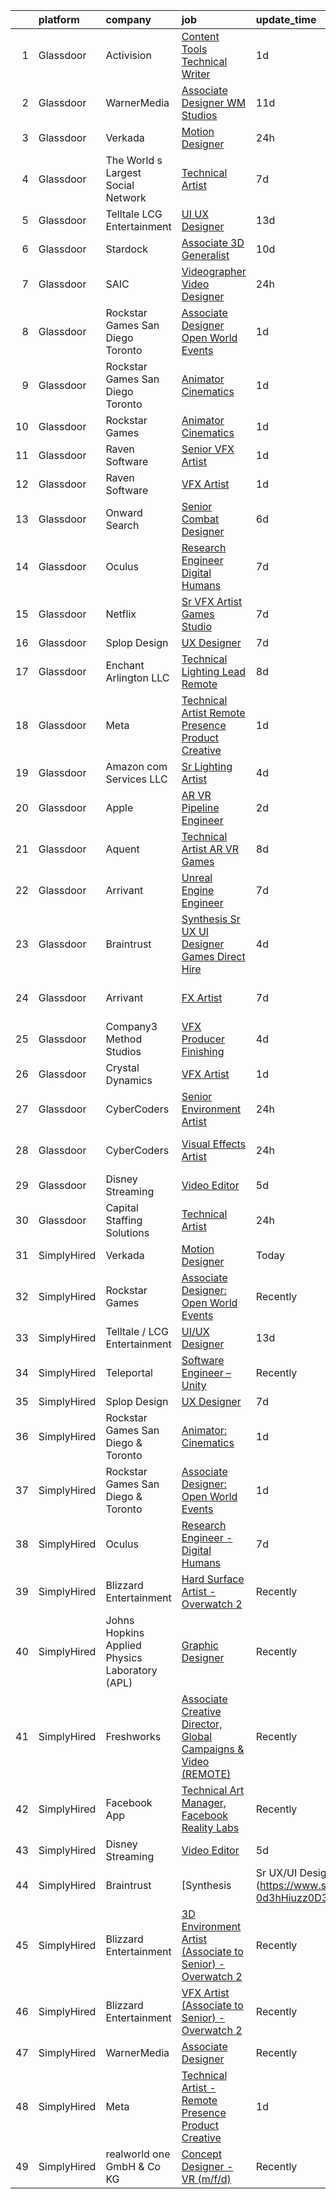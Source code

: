 

|    | platform    | company                                        | job                                                                                                                                                                                                                                                                                                                                                                                                                                                                                                                                                                                                                                                                                                                                                                                                                                                                                                                                                                                                                                                                                                                                                                                                                                                                                                                                                                                                                                                                                     | update_time   | location           |
|---:|:------------|:-----------------------------------------------|:----------------------------------------------------------------------------------------------------------------------------------------------------------------------------------------------------------------------------------------------------------------------------------------------------------------------------------------------------------------------------------------------------------------------------------------------------------------------------------------------------------------------------------------------------------------------------------------------------------------------------------------------------------------------------------------------------------------------------------------------------------------------------------------------------------------------------------------------------------------------------------------------------------------------------------------------------------------------------------------------------------------------------------------------------------------------------------------------------------------------------------------------------------------------------------------------------------------------------------------------------------------------------------------------------------------------------------------------------------------------------------------------------------------------------------------------------------------------------------------|:--------------|:-------------------|
|  1 | Glassdoor   | Activision                                     | [Content Tools Technical Writer](https://www.glassdoor.com/partner/jobListing.htm?pos=125&ao=1136043&s=58&guid=00000182f2d01f8fa522928a3aa30003&src=GD_JOB_AD&t=SR&vt=w&cs=1_a156b2ab&cb=1661931102414&jobListingId=1008102725720&jrtk=3-0-1gbpd07tmmbil801-1gbpd07u525b4000-676b2ac91bf4d530-)                                                                                                                                                                                                                                                                                                                                                                                                                                                                                                                                                                                                                                                                                                                                                                                                                                                                                                                                                                                                                                                                                                                                                                                         | 1d            | Woodland Hills, CA |
|  2 | Glassdoor   | WarnerMedia                                    | [Associate Designer  WM Studios](https://www.glassdoor.com/partner/jobListing.htm?pos=114&ao=1136043&s=58&guid=00000182f2d01f8fa522928a3aa30003&src=GD_JOB_AD&t=SR&vt=w&cs=1_97cf9318&cb=1661931102413&jobListingId=1008080455708&jrtk=3-0-1gbpd07tmmbil801-1gbpd07u525b4000-55d696dbe05c7c1a-)                                                                                                                                                                                                                                                                                                                                                                                                                                                                                                                                                                                                                                                                                                                                                                                                                                                                                                                                                                                                                                                                                                                                                                                         | 11d           | Atlanta, GA        |
|  3 | Glassdoor   | Verkada                                        | [Motion Designer](https://www.glassdoor.com/partner/jobListing.htm?pos=115&ao=1136043&s=58&guid=00000182f2d01f8fa522928a3aa30003&src=GD_JOB_AD&t=SR&vt=w&cs=1_02ae6f09&cb=1661931102413&jobListingId=1008104746433&jrtk=3-0-1gbpd07tmmbil801-1gbpd07u525b4000-397ae4dbae933a64-)                                                                                                                                                                                                                                                                                                                                                                                                                                                                                                                                                                                                                                                                                                                                                                                                                                                                                                                                                                                                                                                                                                                                                                                                        | 24h           | San Mateo, CA      |
|  4 | Glassdoor   | The World s Largest Social Network             | [Technical Artist](https://www.glassdoor.com/partner/jobListing.htm?pos=106&ao=1110586&s=58&guid=00000182f2d01f8fa522928a3aa30003&src=GD_JOB_AD&t=SR&vt=w&ea=1&cs=1_5155991f&cb=1661931102412&jobListingId=1008088590376&cpc=FB7E4A1762AE5BEC&jrtk=3-0-1gbpd07tmmbil801-1gbpd07u525b4000-ac709270ec9752f2--6NYlbfkN0DSgjPPcnEdvoK3uuxfISLALE6pB1FR7YSHOr_tSg5_QGIhoz_2VqUepdcKLBLI_zS0AWypoy2BMMRWGcqLxTe9PUqkKfTtlwC0MWpLKYhknSktIW-FboZrbDW7_7Kh_HZcAkLkZKl5CrxtjFQiH2m6a42lAl4G5_jvSvzTANVPFHlNshHvVWe8cl8I-3xvmf4kBFgCviXHe6mk3rWxY2HxlYmqVjxZamvWcV3VNXdmP6H5Fe8VlQS89F2OzNuCn-XSlFVOhUH6PyNxcSFADjke_LLNqRlpsFGvcy14ozhpPdaN1Q_cX_3XqIGDqaXWeSiLk3AO6vbCUUPWHwu09KdhPUjpD-rR_2_fBp8tFzFvgTbxpeZnJxmIfxzbToD44RW9ts-3p56MPgWf5JTOsuM0-hT5-i6DEn8eoZM6hT6rxGF1aeZnQNcRD4nyk4lrrswYaRdxSzz1X1zNBDY3SK5CbQVuWLOmNn43HBxyEgRxZPqZAiRfwQU5l-RW4h_AOj3iqWW_FCpXj9nMwFoomEbpBGM6cNdpxreL6woHfJC3biEiNSinSaMzcRizV19mYzubB_BKHWpvpg%3D%3D)                                                                                                                                                                                                                                                                                                                                                                                                                                                                                                                                                 | 7d            | Houston, TX        |
|  5 | Glassdoor   | Telltale   LCG Entertainment                   | [UI UX Designer](https://www.glassdoor.com/partner/jobListing.htm?pos=116&ao=1136043&s=58&guid=00000182f2d01f8fa522928a3aa30003&src=GD_JOB_AD&t=SR&vt=w&ea=1&cs=1_1b23b8d2&cb=1661931102414&jobListingId=1008077348225&jrtk=3-0-1gbpd07tmmbil801-1gbpd07u525b4000-d5910ed26c772035-)                                                                                                                                                                                                                                                                                                                                                                                                                                                                                                                                                                                                                                                                                                                                                                                                                                                                                                                                                                                                                                                                                                                                                                                                    | 13d           | California         |
|  6 | Glassdoor   | Stardock                                       | [Associate 3D Generalist](https://www.glassdoor.com/partner/jobListing.htm?pos=129&ao=1136043&s=58&guid=00000182f2d01f8fa522928a3aa30003&src=GD_JOB_AD&t=SR&vt=w&ea=1&cs=1_f92105bb&cb=1661931102414&jobListingId=1008082401598&jrtk=3-0-1gbpd07tmmbil801-1gbpd07u525b4000-484821df94f7afe5-)                                                                                                                                                                                                                                                                                                                                                                                                                                                                                                                                                                                                                                                                                                                                                                                                                                                                                                                                                                                                                                                                                                                                                                                           | 10d           | Plymouth, MI       |
|  7 | Glassdoor   | SAIC                                           | [Videographer   Video Designer](https://www.glassdoor.com/partner/jobListing.htm?pos=117&ao=1136043&s=58&guid=00000182f2d01f8fa522928a3aa30003&src=GD_JOB_AD&t=SR&vt=w&cs=1_ac445f87&cb=1661931102414&jobListingId=1008104918480&jrtk=3-0-1gbpd07tmmbil801-1gbpd07u525b4000-78c0b191d2f5fbdc-)                                                                                                                                                                                                                                                                                                                                                                                                                                                                                                                                                                                                                                                                                                                                                                                                                                                                                                                                                                                                                                                                                                                                                                                          | 24h           | McLean, VA         |
|  8 | Glassdoor   | Rockstar Games San Diego   Toronto             | [Associate Designer  Open World Events](https://www.glassdoor.com/partner/jobListing.htm?pos=112&ao=1136043&s=58&guid=00000182f2d01f8fa522928a3aa30003&src=GD_JOB_AD&t=SR&vt=w&cs=1_0f008e23&cb=1661931102413&jobListingId=1008102778305&jrtk=3-0-1gbpd07tmmbil801-1gbpd07u525b4000-edd47d18117b78ca-)                                                                                                                                                                                                                                                                                                                                                                                                                                                                                                                                                                                                                                                                                                                                                                                                                                                                                                                                                                                                                                                                                                                                                                                  | 1d            | Carlsbad, CA       |
|  9 | Glassdoor   | Rockstar Games San Diego   Toronto             | [Animator  Cinematics](https://www.glassdoor.com/partner/jobListing.htm?pos=119&ao=1136043&s=58&guid=00000182f2d01f8fa522928a3aa30003&src=GD_JOB_AD&t=SR&vt=w&cs=1_d4c65e11&cb=1661931102414&jobListingId=1008102778308&jrtk=3-0-1gbpd07tmmbil801-1gbpd07u525b4000-cec354675dc9a61e-)                                                                                                                                                                                                                                                                                                                                                                                                                                                                                                                                                                                                                                                                                                                                                                                                                                                                                                                                                                                                                                                                                                                                                                                                   | 1d            | Carlsbad, CA       |
| 10 | Glassdoor   | Rockstar Games                                 | [Animator  Cinematics](https://www.glassdoor.com/partner/jobListing.htm?pos=122&ao=1136043&s=58&guid=00000182f2d01f8fa522928a3aa30003&src=GD_JOB_AD&t=SR&vt=w&ea=1&cs=1_3174f950&cb=1661931102414&jobListingId=1008102011255&jrtk=3-0-1gbpd07tmmbil801-1gbpd07u525b4000-b9521cc576e08ed7-)                                                                                                                                                                                                                                                                                                                                                                                                                                                                                                                                                                                                                                                                                                                                                                                                                                                                                                                                                                                                                                                                                                                                                                                              | 1d            | Carlsbad, CA       |
| 11 | Glassdoor   | Raven Software                                 | [Senior VFX Artist](https://www.glassdoor.com/partner/jobListing.htm?pos=128&ao=1136043&s=58&guid=00000182f2d01f8fa522928a3aa30003&src=GD_JOB_AD&t=SR&vt=w&cs=1_5eaaeb09&cb=1661931102414&jobListingId=1008100457742&jrtk=3-0-1gbpd07tmmbil801-1gbpd07u525b4000-b6263cc977d0a22a-)                                                                                                                                                                                                                                                                                                                                                                                                                                                                                                                                                                                                                                                                                                                                                                                                                                                                                                                                                                                                                                                                                                                                                                                                      | 1d            | Middleton, WI      |
| 12 | Glassdoor   | Raven Software                                 | [VFX Artist](https://www.glassdoor.com/partner/jobListing.htm?pos=123&ao=1136043&s=58&guid=00000182f2d01f8fa522928a3aa30003&src=GD_JOB_AD&t=SR&vt=w&cs=1_aea9d787&cb=1661931102414&jobListingId=1008100457468&jrtk=3-0-1gbpd07tmmbil801-1gbpd07u525b4000-80d71cb4fdf571c7-)                                                                                                                                                                                                                                                                                                                                                                                                                                                                                                                                                                                                                                                                                                                                                                                                                                                                                                                                                                                                                                                                                                                                                                                                             | 1d            | Middleton, WI      |
| 13 | Glassdoor   | Onward Search                                  | [Senior Combat Designer](https://www.glassdoor.com/partner/jobListing.htm?pos=107&ao=1110586&s=58&guid=00000182f2d01f8fa522928a3aa30003&src=GD_JOB_AD&t=SR&vt=w&cs=1_255e9577&cb=1661931102412&jobListingId=1008091252349&cpc=334ABAF5D42DC775&jrtk=3-0-1gbpd07tmmbil801-1gbpd07u525b4000-372837881576fc2b--6NYlbfkN0B7YoEZZ2QAGDyEGGmBPAUWSHc1Mt3sMCn9FehKcWA3w0R0aH9tn_iPRcrT6N-MqNQFAKWf5_ShXzFf8lpLuS_sW7r3j_xv8D7gzPD7nAFD4ZI8P0cy_FxVB13Cb06VikpK3QmtaYmjCyx2C17ebF3fOSUMMWVTrqG1iwx0D-x7OQHrNq9egfLyO4OwR0rT3g7oroMGB4npqu4ilQM3R9e5dtmDliAz-o7m2BK7QARV0wF_BT5vYAozqgNThPe-cADRKPHbvC-dLXeZC-ZckrYG3lb06rBnsMMKAmBvlV-ne8qHwbjNQTn_vAKbX003tIQs243gULydblDI5WcU4LZ0rJIdiuUMOD5rgvnMhtAwm5jikC9CaS2QhENP5qAwAgfUjMCuexiPgR_ggzirfbxDZkmycrKKDjXO_cZG6r6A8heOM-ReAkQaRnJA-PJ22W11FJiujrQPhepER2wpqL8L4QY-p8b_OZsU68qpb8XRgucuv-h8dXnH0sdY0F3j6Vn4FE2-G50YCVpK3Od7wWgGjvhZDj3kXVCoReZ1kL9cXMSZT_3d5fMHK2kh_giQiSz8CDDkKmXOMkhCHCeWNOqvAOG-Au19p_lThUqmq1n5qyiZbeItHX4sEa78MPRokrN9IhXf7OKE2o1b1CbZMtXSu5tCr2fC5f4Tb6D31dPFCu5RsbK2Ek3AAkK35aFYdcNiYPiNXB581cLJhW3ql4tJixGFEtknJohCAKbvBFU6fVuRf9BlfyOW2PM_TiLbs3PJnS7vinhjtpea4s7Ax_l8fvWJVtGp2uXlGx6653oVgR6hgirRrZ9Xi621AzMmLT_NxoLjtm2bY3t-F73PGDVIGACs03rQwcF3-IN6tERN4HVgElIB7Fxdxz64zRd4U2_2yV0HBGjuQTMiHTGwXX5kMeDMGX8fXZSdykpoRGNwvzQzkvMCRDr6r6aqaDiSKNnaiY_eRMjUyax9QTgedhA-ACPq-krEUC-p77WoPNecnA%3D%3D)                                                                                                                | 6d            | Waltham, MA        |
| 14 | Glassdoor   | Oculus                                         | [Research Engineer   Digital Humans](https://www.glassdoor.com/partner/jobListing.htm?pos=105&ao=1110586&s=58&guid=00000182f2d01f8fa522928a3aa30003&src=GD_JOB_AD&t=SR&vt=w&cs=1_4d1cf6f2&cb=1661931102412&jobListingId=1008089729839&cpc=AC285F3A3ECA6BB0&jrtk=3-0-1gbpd07tmmbil801-1gbpd07u525b4000-1170e5d7079d50e6--6NYlbfkN0DYl4UJW4r1Vl7FEn6T9F-rD9lpC-0oMJVSiWjK_MGUd8e8cHXcpv6KPyjLHZEfqkV4p65aMquXS_Tha0gFEDxZOnAV11vEqSToC59802VSRlDBaKEMchypUM2VtA7u5cIiOei95uzPArMQ5T1ZiEEvzbMwVVSLT6eOjxuTzllhC1NNapf7Iseb0cQxJqEQuv8dkYdOIv9LArKnV8ORubv-E3ch_WiWH2pqAEWlxgD-8xm4PnojY8XD3nm0lxsjtY7cM3chOOVLfn0tizt_rRgPSEY1TTpfHzVUXHQO_BsgJj3DYsCqGV-Gjed_iCYlvvTYqplz3bETH1ZDEyXveMIItsV6f8RcLkb6a3Q2D639T1jsLlvNiRqtj0YnB3ofhk4Z-mw-ARokVZ7Rg6Zi5mvMaZjwRFhc8Z8T9T3qTO5-ecwIh-NV02MUMQh923z0Vp94QRj9-_5eXp9dUt51T2LDcsMsip9DS_MVRXfAacnEXwQYWBy-zj78Pvd6V3o3b1v5kLSXz9o1pao61SsBP8MPEmG5X58S_9c2Wbt2t9KONaRhI9H1PsJDmRoBZLI0FWfrd_q-Hw2geu3kGLCxpMpm13pXo6waFe2vffZjKbUnaBPdQHyDAO29WmF27zm7NbJdLKtADiXt2gyhiaWcXSsCILtngsZDv0X-3ByEy8cUqixeFIlmV-7cSeevIwsNTl-JOy2QPgROH8vtvKyYK0oDbfPoTBBSvRG0JtR4Ie0DFGVoZeZgHrM2gAjw36Ax5zX-lRq7C9eKONU7ltiqrOXaGp5TKzwzCIY_nAtfDbTpe-LhIA8bQ-yVA5q2stddDFBCPdFDPCImTW80Kqfgvh6YD3waCkbzfjMxed1X2GJ5rVKOFnde4N2PlItHVLdp1GOdwn3jeZ2gcKbFXcGaxyD7XfD6ca9TVilxzXDzXMMSGFMbaLVLyAvDLkkh8hSNzL0yZ60WNBLcakAlyStt8mEAraoZBcQG3P-X28RS_Sj1iSgomTQZOggXBsVtteMYebcob196g1KrWNyk-p-BuWxt9oadNdmBp7Wg-TwbpN6DfChI8odoKnPE)                                | 7d            | Sausalito, CA      |
| 15 | Glassdoor   | Netflix                                        | [Sr  VFX Artist   Games Studio](https://www.glassdoor.com/partner/jobListing.htm?pos=118&ao=1136043&s=58&guid=00000182f2d01f8fa522928a3aa30003&src=GD_JOB_AD&t=SR&vt=w&cs=1_bda7f4dd&cb=1661931102414&jobListingId=1008089697723&jrtk=3-0-1gbpd07tmmbil801-1gbpd07u525b4000-164c32bbb8b126c1-)                                                                                                                                                                                                                                                                                                                                                                                                                                                                                                                                                                                                                                                                                                                                                                                                                                                                                                                                                                                                                                                                                                                                                                                          | 7d            | Remote             |
| 16 | Glassdoor   | Splop Design                                   | [UX Designer](https://www.glassdoor.com/partner/jobListing.htm?pos=120&ao=1136043&s=58&guid=00000182f2d01f8fa522928a3aa30003&src=GD_JOB_AD&t=SR&vt=w&ea=1&cs=1_70fdc958&cb=1661931102414&jobListingId=1008089085671&jrtk=3-0-1gbpd07tmmbil801-1gbpd07u525b4000-ac302831dc49789c-)                                                                                                                                                                                                                                                                                                                                                                                                                                                                                                                                                                                                                                                                                                                                                                                                                                                                                                                                                                                                                                                                                                                                                                                                       | 7d            | Remote             |
| 17 | Glassdoor   | Enchant Arlington LLC                          | [Technical Lighting Lead  Remote ](https://www.glassdoor.com/partner/jobListing.htm?pos=121&ao=1136043&s=58&guid=00000182f2d01f8fa522928a3aa30003&src=GD_JOB_AD&t=SR&vt=w&cs=1_09ca1283&cb=1661931102414&jobListingId=1008086911088&jrtk=3-0-1gbpd07tmmbil801-1gbpd07u525b4000-194e3a20442849f1-)                                                                                                                                                                                                                                                                                                                                                                                                                                                                                                                                                                                                                                                                                                                                                                                                                                                                                                                                                                                                                                                                                                                                                                                       | 8d            | Las Vegas, NV      |
| 18 | Glassdoor   | Meta                                           | [Technical Artist   Remote Presence Product Creative](https://www.glassdoor.com/partner/jobListing.htm?pos=102&ao=1110586&s=58&guid=00000182f2d01f8fa522928a3aa30003&src=GD_JOB_AD&t=SR&vt=w&cs=1_dca43def&cb=1661931102412&jobListingId=1008101171105&cpc=451933188B21919D&jrtk=3-0-1gbpd07tmmbil801-1gbpd07u525b4000-85467b230cdb1f12--6NYlbfkN0DYl4UJW4r1Vl7FEn6T9F-rD9lpC-0oMJVSiWjK_MGUd8e8cHXcpv6KPyjLHZEfqkUqQ3MUZpLff_3c0NCOOAZfaaadDCk6VInjisDfU2K-59ShlDbp3VlJNHySlmqBD-U2eTsVMZDd-pjKhVEqyrrRF1i1GL51CwZw25K3ERkALNiJlucmfi0pTVRmXosyZT4U0IBWH6JvQEwIau9JHvHE2X0maZEdV2OTffR8Ylxhsa3HKAN8wELyjnUjgpsRJpWUi7uxVWPEZldmYA0scs3Y9Z41ogErNCa3SCczNn7kXdcvLhMgtzcQaatxltt1D3YZzFtbkqPY-Zs2EvummDxXg23f0Ch2wd1fbw1t8doIfPCITj22Sn1nf0wnBeCHZ9SQxU_gXX2k1L9YbbEj8dD8FWL3QTugAjtFKq6NrJrFwjubalJSLZuq6UFh_64_KfAJ3OK_euEmADcDA__5gLlNiaHCewwb6WBIclC4AAPxxPPMGt-ng74lvDLmtcFZrUHyg4miuMVWlTttr8nSJG-3_i49-VuLXLEyzzBE5Vc7GnP30THZqOaGjcIVJievSX6FOE-sqi9wnGdmDv2v2DVAVHCps0JiDJBw3SqBplkq2VNdwiRfqz2N6lkfS4YLIi7jM-9Kp7-1-9EdIz-zVl9Nb6I9HnLD_Zf_EKbfScHoCOXAtIXVT6FKC8qqsMnxkYLQHIa26zIBpwf_jOxaLJMh1NtGFMPWhnw_jNNzdcwmP482rm9ydzd4dkwI4DxNeTn54Ii0BFNsv4H_bacnXlK0DioxoW28Mwp-PVoi2Xy5SERof2m7rAtH8Bhxpw991qBxU8kU3GKFxMNGxY4vjLqdREVPa1tXJWAFtvclKfRc4k1F5_4GA4VdDojQOYz4c4IHmipackjqdvWZ4CJiOZjUPQ_0zvCEXH9wTcBeUIFdV9Otgj-SxfQqL_eJbx404wWFEJDmwse6603HN1vS9qReal9tKDVhHuajUzzHVC-kJLPbQvAIiXGNEYqh1ObaAZJpCEI3j7-74NZclR5gql0dzisfH5kO-P_jAiC3ToDuaUoAKZX8MRdRnSJ0mpOAXWo%3D) | 1d            | Remote             |
| 19 | Glassdoor   | Amazon com Services LLC                        | [Sr  Lighting Artist](https://www.glassdoor.com/partner/jobListing.htm?pos=130&ao=1136043&s=58&guid=00000182f2d01f8fa522928a3aa30003&src=GD_JOB_AD&t=SR&vt=w&cs=1_840f2b8b&cb=1661931102414&jobListingId=1008097491348&jrtk=3-0-1gbpd07tmmbil801-1gbpd07u525b4000-124e02f92ec7a9fa-)                                                                                                                                                                                                                                                                                                                                                                                                                                                                                                                                                                                                                                                                                                                                                                                                                                                                                                                                                                                                                                                                                                                                                                                                    | 4d            | San Diego, CA      |
| 20 | Glassdoor   | Apple                                          | [AR VR Pipeline Engineer](https://www.glassdoor.com/partner/jobListing.htm?pos=104&ao=1110586&s=58&guid=00000182f2d01f8fa522928a3aa30003&src=GD_JOB_AD&t=SR&vt=w&cs=1_63beb9d1&cb=1661931102412&jobListingId=1008098776203&cpc=F41FEAB56D215062&jrtk=3-0-1gbpd07tmmbil801-1gbpd07u525b4000-37d3f44eddb0a274--6NYlbfkN0BvKrLyj5gPmtZO9T8euul8TCxuuKNOtzRJOomxnwSEodTz2Bc-sPZl1dBMH13w-jNyHP0Om-VrHWcavU355G-oKSpAyNj69XAmoL346cBjjMT_dVZkJOu0Wz07ZDuDH3gZvTAoGrcm64fzSyXUWVMnPCt4F6J21sxLttMJC04aclAUxZ40SsSHrhGvdlhxLoIOaoW47h9EEtPWLzDHuuEoUOy1cxV4qSTJuUTPvFoS6kicj0D74AMeZ6ooSdQ1TOsl72hwwLMAd-DjVVgEvv-kwcrx_GwTo0Y8vlPcxuM_cDTsnEQ7D18bXRuX9KJYw4Smco2BAl0w1fQiph5vJV2wbMunnosRZEwSFrWae2SoPbXXdc_JFxK2UH9w1B1tiUJ7fF_u1248aC-XENLg5kejk3XnI2QwU8H-6aLqVxgkboHVm69DwsRsL63-MIwTJneSB_CeNChrqKrwXnIiAHMCDTSeAKUSfLcu93JYDjs2aLxzORGgQcKgBaLQa0CebslNHHtqotB6gysGG1sZ7i3KHILsOivkTAU_5ZijAHclRwOkmcnOsTjiYYQaOPooRUuFTmBKHb1YpXwj9bP2jxOZVARFqTzl3JWpv-FtkXXXBjvoQxHlipy1mLktqn6KBckihd2rCwHEnvM2hZc5JSsGmEUnfEtDx38sOFOJblxYmf63MYq6AZYwHox0TM7B3GWEMIFsTV-VS6JERTHj3APlSesTiOnunM1XfZJoTj5NrSRMDQzuAqN0M8f8oBSBpiF_JdYTU3Zz26wL63nh75NnVZ1LyL1HiF4hEHJPE4D6tnX9X9O1RJiOUEwAqbd7ZSIAiSF555tVJ8LZ_YS3Drhu4UZ2VSKNsEfNFKo2Hl0vjh0Q_7oN84aYZUiFpPG4UaUn7_cA-1Gkt84O5CLLDTV08fn-BecA8-iOf9FGkGYo2IjColbiwnDKLG_7BxyQgd0%3D)                                                                                                                                                             | 2d            | Seattle, WA        |
| 21 | Glassdoor   | Aquent                                         | [Technical Artist   AR   VR   Games](https://www.glassdoor.com/partner/jobListing.htm?pos=110&ao=1110586&s=58&guid=00000182f2d01f8fa522928a3aa30003&src=GD_JOB_AD&t=SR&vt=w&cs=1_fb260835&cb=1661931102413&jobListingId=1008086772700&cpc=654405A9B1E0A9F5&jrtk=3-0-1gbpd07tmmbil801-1gbpd07u525b4000-805c6dc44424477d--6NYlbfkN0DMrcEu7yrtATojKJA7cEzGQ3FdRGWLh0CZQInL4ECGI9gD0Wolx9R2v-Aex0-GK04kX544nbyaW8s9dJMvki_EvMa9Eu9YOZ67GwZDVQ-SrtZz4RE7f7IMD1UDg3oTKhtW5cUM0rLbsBONJC7MU7sMEoupUWqvRo1LSy8_VR_X0MLA-tWjkOxE1NkpvI3WundeRRY14PtGbBz2HJfLkZoUGJziv6Q08T74uxmi01Cig6JxLVf3XQG-hkb8X-LjdyAqiToxS38OETNDNo7lueOJ8HSpG3n2GR_IeLe_vGb3IMcw1hAcC75ZxL9WZS-_PBqhYf5AwpstcXNY8nG3lJEzuXHJaFJEOCEScm0GZxaBBvDNw5EozWnLhEw6vXKORYSUWZ7S75QrK6FjcWL27vZZTGse291czOBFVGrHbFrbnEGuHGtZmQdv5O8kcCdHi4nyoG1G15g7SQ%3D%3D)                                                                                                                                                                                                                                                                                                                                                                                                                                                                                                                                                                                                                                                                    | 8d            | Denver, CO         |
| 22 | Glassdoor   | Arrivant                                       | [Unreal Engine Engineer](https://www.glassdoor.com/partner/jobListing.htm?pos=101&ao=1110586&s=58&guid=00000182f2d01f8fa522928a3aa30003&src=GD_JOB_AD&t=SR&vt=w&ea=1&cs=1_39fc56d6&cb=1661931102412&jobListingId=1008089802825&cpc=973E6D846143997F&jrtk=3-0-1gbpd07tmmbil801-1gbpd07u525b4000-e5217a312dbf1f02--6NYlbfkN0DSgjPPcnEdvoK3uuxfISLALE6pB1FR7YSHOr_tSg5_QCn410VK5Ds4bQGcKtrI54-qYzWIzv5NJktXftqy8THeu3kw2y1ZXJJCQPvuQX0JTWIj6-QFbOlGSdn-436E-Z4V0FA4BnNAx_k4fyA4im-CLpqIae37JPEZYCNJ-RNTR3pjB_aoZ74GYAh8moEehO0jeaw3CfikLE8wxLe637In9y1K9iZqyQUc8LXa1UrxNqVenYqHic2MnYEfwBVUDXcxvAiVCp41gV1CEDP_zmFlD1oNNUBWiCanUgxLYdGtb1_xUPC6F4p_ckqB5m34kX6OloiQcoVnwKeW-B1UnXe25s1yNDKuyAnmaqCpayZsnbWv9aRme-4shbJtNGamNQx_oH1AKn_sO-onCW6mNrRRNOOpywZR4BlHFsAHMY-XlroTT-xa9IEHlgIHlwkavcDP-Aszmnhr4ru2ED_IBXMZs38V_r8NqMMcUfnEcAVTgwSqrUftNe5eEIpELh_aVFId7xb57IwGbE_KSBj-aQ4ZJJfAlj9Opgh14cBjVxHz2LQQvU6wlc3MFjNMbZwlneGSj-K3n8u3Ww%3D%3D)                                                                                                                                                                                                                                                                                                                                                                                                                                                                                                                                           | 7d            | Los Angeles, CA    |
| 23 | Glassdoor   | Braintrust                                     | [Synthesis   Sr UX UI Designer   Games  Direct Hire ](https://www.glassdoor.com/partner/jobListing.htm?pos=127&ao=1136043&s=58&guid=00000182f2d01f8fa522928a3aa30003&src=GD_JOB_AD&t=SR&vt=w&ea=1&cs=1_689242d2&cb=1661931102414&jobListingId=1008097859363&jrtk=3-0-1gbpd07tmmbil801-1gbpd07u525b4000-9a5d5b845319ef7b-)                                                                                                                                                                                                                                                                                                                                                                                                                                                                                                                                                                                                                                                                                                                                                                                                                                                                                                                                                                                                                                                                                                                                                               | 4d            | San Francisco, CA  |
| 24 | Glassdoor   | Arrivant                                       | [FX Artist](https://www.glassdoor.com/partner/jobListing.htm?pos=111&ao=1110586&s=58&guid=00000182f2d01f8fa522928a3aa30003&src=GD_JOB_AD&t=SR&vt=w&ea=1&cs=1_a048322c&cb=1661931102413&jobListingId=1008089276372&cpc=8795CF9063CD573D&jrtk=3-0-1gbpd07tmmbil801-1gbpd07u525b4000-63f6abe0f7fa3840--6NYlbfkN0DSgjPPcnEdvoK3uuxfISLALE6pB1FR7YSHOr_tSg5_QGIhoz_2VqUepdcKLBLI_zSNe7A9t63R-AVEXVyTMax4gsRIVP6c5LkFyiNbEM12V4a2la9olLBzz3QZmkD5KgKtagPIHT5QMclNF3qgczJC0_mR6EfjmwW3Cdw7voeZHg2qdOqKRKvlR5XyQj6aOnZxgVh2Il9FQuiKsejnB4zFbCDsiBzgx8OaspPYsF3YLHgrmpjvW0iP0ive1CJ2M5K5-Cr7Yzq0q10qv12kVebd8Td720wJOLvEaFlFP06xz3PwwF9-sA2EJjXZOyMkubRYBlCGMUqg8dzSKx7g6c9GB-M3mvfyQ4V1_XQIJd50PrvMl1SuQjN0FQaylSUviAVHS7--fE1zLW4kW15O2SKOz_YF3i99JEezMo8vD2iqrAp-4z8myVGgq_uaaO4dGpXjAGKFhqBstPBfnTVXHd05Vh4JPgCrVZzJtgkCIFv11keQinJLGmBIjVEU_9j_0KDw4tejMSF1Qtwhd_KoXiue_DoPO-3tzbL9rwFU93VsoV6_P6cgWHy_IC5iMmjzENY%3D)                                                                                                                                                                                                                                                                                                                                                                                                                                                                                                                                                                      | 7d            | Los Angeles, CA    |
| 25 | Glassdoor   | Company3 Method Studios                        | [VFX Producer  Finishing](https://www.glassdoor.com/partner/jobListing.htm?pos=126&ao=1136043&s=58&guid=00000182f2d01f8fa522928a3aa30003&src=GD_JOB_AD&t=SR&vt=w&cs=1_bc371d37&cb=1661931102414&jobListingId=1008097039474&jrtk=3-0-1gbpd07tmmbil801-1gbpd07u525b4000-2c97721028a20460-)                                                                                                                                                                                                                                                                                                                                                                                                                                                                                                                                                                                                                                                                                                                                                                                                                                                                                                                                                                                                                                                                                                                                                                                                | 4d            | Atlanta, GA        |
| 26 | Glassdoor   | Crystal Dynamics                               | [VFX Artist](https://www.glassdoor.com/partner/jobListing.htm?pos=113&ao=1136043&s=58&guid=00000182f2d01f8fa522928a3aa30003&src=GD_JOB_AD&t=SR&vt=w&cs=1_aa0a7b84&cb=1661931102413&jobListingId=1008101904761&jrtk=3-0-1gbpd07tmmbil801-1gbpd07u525b4000-359a3b3d4e54b3b2-)                                                                                                                                                                                                                                                                                                                                                                                                                                                                                                                                                                                                                                                                                                                                                                                                                                                                                                                                                                                                                                                                                                                                                                                                             | 1d            | San Mateo, CA      |
| 27 | Glassdoor   | CyberCoders                                    | [Senior Environment Artist](https://www.glassdoor.com/partner/jobListing.htm?pos=109&ao=1110586&s=58&guid=00000182f2d01f8fa522928a3aa30003&src=GD_JOB_AD&t=SR&vt=w&ea=1&cs=1_7a7fdcfa&cb=1661931102413&jobListingId=1008103068376&cpc=8795CF9063CD573D&jrtk=3-0-1gbpd07tmmbil801-1gbpd07u525b4000-6f9a20f1da13ecb7--6NYlbfkN0CpFJQzrgRR8WqXWK1qKKEqALWJw739KlKqr2H-MSI4eoBlI4EFrmor2FYZMP3muM1w4UmO-snJqASNnl0yOm0E5HISk_8HVXhfbJuiF8Objw3F2tILu8jwRmKhoxb4ccmd_LcxlMTVh_q9GSn9YauUut4gfZ2U_3fb__8t5weDoB3zJ9dbft2RDsbTuOtQcJ9WDk6tD124wkaYPHls4d4yj0HdWbDR1ibGqfCnAg5ik_7DzIDVnRcmxdXhGJSkmo9t9CVlD9xJDA-otMouq9I0wU30T2az2_O1yyo01E46xp_iPUbrgi6KH4MdgDhY1K10x5MtWciiDW1BIiFb7myn8fscfxgOybmvnpen6XOWRHOHsvT2zjveJsVQusxIvz_QuOeLKEsoDyj3jCrXkTnZ32UGp26a9ZWSTS-e_5KO3VTQxvo2SLCvacCHRlF0EVlfVK5EwsKiSl64PdkFiJJUjVtz7rJ--W-fX-RNnpmdQxWmTxFYuXs212gSR0-N3JCfwcVGltGMC8oLJSLD_mrCWIkpuAzgz9OJCL1rD2F4dd15gLyEdRkKDhHDU--_dL4_q9ZbuWaMYnqhRiLUDbsqsh3oLWFOmeA7F4ocXe71tO2icfvlouFNnHlUeZRkMbbBzKAEmnuw2tG_lxfMiL562Q1VANtfjkiu_8qgdE8GRbgOlBNMkZGwVxKLjFZdDH-LC38LBZQBHX82z2UCCOrZ2pqvw9wMIRVOh7a4YX7hjiTvikcO6wkAjoWBG1sbhvHp9EQQrV9kOz8vvWWSZmEamJjkIQ50tXEITZVEYKPZUORMMfjrWDNx8lo1iJHz48JtzObYNTl0JpcCt3zrZMWe-XiKhOSlBLfsOojHjxCLVFTxmBsXeX8kukjpyzcVTg4N-wWqu74xpC_rKMTUUbBHh_7cDWgf_EnMaNknRmKLXbGmSxLxGREpEgPVS4pcc5U-rS0h2XQpL79OSgK6xsoq)                                                                                                                                    | 24h           | Eugene, OR         |
| 28 | Glassdoor   | CyberCoders                                    | [Visual Effects Artist](https://www.glassdoor.com/partner/jobListing.htm?pos=103&ao=1110586&s=58&guid=00000182f2d01f8fa522928a3aa30003&src=GD_JOB_AD&t=SR&vt=w&ea=1&cs=1_e929cfa7&cb=1661931102412&jobListingId=1008104557032&cpc=AC285F3A3ECA6BB0&jrtk=3-0-1gbpd07tmmbil801-1gbpd07u525b4000-1998f560361b209f--6NYlbfkN0CpFJQzrgRR8WqXWK1qKKEqALWJw739KlKqr2H-MSI4eoBlI4EFrmor2FYZMP3muM2_qjxn6QbR6H1tzv79vL7_ZCjaCzAR_1_8yVX9eZUd0mEphjg6Qw9YzCdm5Dkqqm6C6pSGWqh8tZO386dINFQoJ1dtID_lcF1Pl_WllKaVSf5v0glpm8kNzmp8oouowLjgetZC_sxoiGmRkhg-BeJmPpPXuSRSNga9y_T1ZM-5SebJE4q1oFbOwPINIdW8sPHCzaKD13BjuotK8j3AT1H5ShU9SC3JEAI-QF_ITtS7mvDerbHyaht_W8_WBcijv956WjbQX1VY4skEfjPwOPEMEHfT4zdYNkE1vl4bByhKpbTOOjRfvgzq5WOqTBjm1Te9Fb1Yeq85nQtzMomseG7GtH1PjHmt3tSEpTyDUJJuhOvwIIVvAx7EksSsQ2SdPdtZNk2tCGsw0aTwq41S9KAuRQU5DRWBuoLepVhbB-9cVr6ZWKPMktW54jSZ_VmrM5cJ5yqQSW8aL8ySfgo2dalETlJ0gNtpkzPjFfehCAzLfH4FD5EJaiCe-mir5dvAx_G_cARZDNX7edTHGYRgn3Bl07Xsqe3xa0w-en2Lu5rLWSw6P45w5-xyHAuO5RRR3gVjjTxhn_OJrkrnKmVLEvyx3Rlcoewhn7ge2uq-aOtWweAanpxQXc97MXXOCfn7-7xfc-2_6IFAwS5IlsLhT53U8k17T2d5ffWvvzw4aOGbtO5Au4aUrv-2FNdwbxTw984wIfO5t9sz8jU9TLqDdWjS_7PPvHkfi4pzg79IWCAO0UNkGYAAASRIylONG-Gnf819oeA5uGXolTZQBAOa52G8DK5XonRsXl5rhuNV-zl-DHNtvZANHBmVfJ-Y98TRNM3pCnBsg22KbUD_ror-AY4LmlK4EmO0rsmK4wu2RQZ7OrTECFF89lDQsQdjeeEZUGo1ewkaawUZuWyJLM0b2FrKBqpVDGoWOtc%3D)                                                                                                                          | 24h           | Los Angeles, CA    |
| 29 | Glassdoor   | Disney Streaming                               | [Video Editor](https://www.glassdoor.com/partner/jobListing.htm?pos=124&ao=1136043&s=58&guid=00000182f2d01f8fa522928a3aa30003&src=GD_JOB_AD&t=SR&vt=w&cs=1_ecdad218&cb=1661931102414&jobListingId=1008093558498&jrtk=3-0-1gbpd07tmmbil801-1gbpd07u525b4000-31c3af5dcc9891ae-)                                                                                                                                                                                                                                                                                                                                                                                                                                                                                                                                                                                                                                                                                                                                                                                                                                                                                                                                                                                                                                                                                                                                                                                                           | 5d            | New York, NY       |
| 30 | Glassdoor   | Capital Staffing Solutions                     | [Technical Artist](https://www.glassdoor.com/partner/jobListing.htm?pos=108&ao=1110586&s=58&guid=00000182f2d01f8fa522928a3aa30003&src=GD_JOB_AD&t=SR&vt=w&ea=1&cs=1_6755710c&cb=1661931102413&jobListingId=1008104328266&cpc=3BA4CE39D5B5DEF5&jrtk=3-0-1gbpd07tmmbil801-1gbpd07u525b4000-576e7a5c9a09ce11--6NYlbfkN0AHXq2vAVwR3IH7wgnTMdWCa3HguypIXx0DFudX-u0zu6XSU0N9gDGCMsnO9yvyAfMJaN-Wx4_6nKDam2yWFvdNrcg3aJChhqAjFAxOOG_U9ILNTPHPe8So5IvDik2D7AjWb8VFmryz27se1ah5ktqsPjhJERo9Odx8nihoVWLNNTiBx5GCVBU-whtI_Hewr2cw68FyhXvK_n7I1FqsgXaCKA1eWo8LU6DBgHjeGotpa3_iFltjh_s4fPGOTbsMvIRS5SwOqRip_06dAMm-i1ZIIZmJ8sV8TBUrR20ZeU4lX2VVUCqgw8QyZeNEu_Tcol_gupDlBp4Mj1dUfsyQgwWW7fy8tcN245D78NiyxUUtBiscZjECKpqUAOreu_VnlxCKuAmY47tSTq1CmkJimyaeHQMnEcrgiy1l-1pRb3pLY_soZ4nrFUKD-TnwvRhfJDTV8zaKpF4hOp7QGhZiwUBhGAGySuesQLX-hnMGE1XjgfZvNUBj-ZMgUM9ucuZG738ODypJIccvXA%3D%3D)                                                                                                                                                                                                                                                                                                                                                                                                                                                                                                                                                                                                                 | 24h           | Denver, CO         |
| 31 | SimplyHired | Verkada                                        | [Motion Designer](https://www.simplyhired.com/job/6ohcTuV0Zq4mNd4xo8HDbsGsKLV_mTehgjz3_aXETWtO8JiLXc03_w?q=vfx+designer)                                                                                                                                                                                                                                                                                                                                                                                                                                                                                                                                                                                                                                                                                                                                                                                                                                                                                                                                                                                                                                                                                                                                                                                                                                                                                                                                                                | Today         | San Mateo, CA      |
| 32 | SimplyHired | Rockstar Games                                 | [Associate Designer: Open World Events](https://www.simplyhired.com/job/vdV8vlT3gviLv2JCIKjxS72bf-KmVFeMRA0oYSRtEaTI4YyrugfY7Q?q=vfx+designer)                                                                                                                                                                                                                                                                                                                                                                                                                                                                                                                                                                                                                                                                                                                                                                                                                                                                                                                                                                                                                                                                                                                                                                                                                                                                                                                                          | Recently      | Carlsbad, CA       |
| 33 | SimplyHired | Telltale / LCG Entertainment                   | [UI/UX Designer](https://www.simplyhired.com/job/OTLQIJmlmbbdN1RBMEi_j_bXY5ZcGV_nochz_XDuvHc4OmIhkuBwbw?q=vfx+designer)                                                                                                                                                                                                                                                                                                                                                                                                                                                                                                                                                                                                                                                                                                                                                                                                                                                                                                                                                                                                                                                                                                                                                                                                                                                                                                                                                                 | 13d           | California         |
| 34 | SimplyHired | Teleportal                                     | [Software Engineer – Unity](https://www.simplyhired.com/job/U01SrNCdaTYrZ4QRxBfL5yHDd4v1jD1-oTLFHKeuSIyfvwU1yzfxvQ?q=vfx+designer)                                                                                                                                                                                                                                                                                                                                                                                                                                                                                                                                                                                                                                                                                                                                                                                                                                                                                                                                                                                                                                                                                                                                                                                                                                                                                                                                                      | Recently      | Culver City, CA    |
| 35 | SimplyHired | Splop Design                                   | [UX Designer](https://www.simplyhired.com/job/1QHEzY9K1JXcQD1-GL3_WWJcrMmo04UHCFVW21Nf2GCPgE1NLGUROQ?q=vfx+designer)                                                                                                                                                                                                                                                                                                                                                                                                                                                                                                                                                                                                                                                                                                                                                                                                                                                                                                                                                                                                                                                                                                                                                                                                                                                                                                                                                                    | 7d            | Remote             |
| 36 | SimplyHired | Rockstar Games San Diego & Toronto             | [Animator: Cinematics](https://www.simplyhired.com/job/3UdZDptUY7Zi-MLrMPMsgital-feP1aEGmsqv0yaX_9gYP3PgG6xYw?q=vfx+designer)                                                                                                                                                                                                                                                                                                                                                                                                                                                                                                                                                                                                                                                                                                                                                                                                                                                                                                                                                                                                                                                                                                                                                                                                                                                                                                                                                           | 1d            | Carlsbad, CA       |
| 37 | SimplyHired | Rockstar Games San Diego & Toronto             | [Associate Designer: Open World Events](https://www.simplyhired.com/job/LDaUWLKe42FCbKtm34AZ3MPkf_FkTrcirxHmx4TQKKiok0DME3QanQ?q=vfx+designer)                                                                                                                                                                                                                                                                                                                                                                                                                                                                                                                                                                                                                                                                                                                                                                                                                                                                                                                                                                                                                                                                                                                                                                                                                                                                                                                                          | 1d            | Carlsbad, CA       |
| 38 | SimplyHired | Oculus                                         | [Research Engineer - Digital Humans](https://www.simplyhired.com/job/RPi93xTkL3ttpWk-8Uz9g-roXtdIaPz-Ig9nRfjQiwcXoZCn3nsaOA?q=vfx+designer)                                                                                                                                                                                                                                                                                                                                                                                                                                                                                                                                                                                                                                                                                                                                                                                                                                                                                                                                                                                                                                                                                                                                                                                                                                                                                                                                             | 7d            | Sausalito, CA      |
| 39 | SimplyHired | Blizzard Entertainment                         | [Hard Surface Artist - Overwatch 2](https://www.simplyhired.com/job/6UbuxcizWm0FGl0VWvCtYyHq-2-jjcWZ_YsxRvD4XaS9M8_zOx_FMA?q=vfx+designer)                                                                                                                                                                                                                                                                                                                                                                                                                                                                                                                                                                                                                                                                                                                                                                                                                                                                                                                                                                                                                                                                                                                                                                                                                                                                                                                                              | Recently      | Irvine, CA         |
| 40 | SimplyHired | Johns Hopkins Applied Physics Laboratory (APL) | [Graphic Designer](https://www.simplyhired.com/job/qGHtNnvDZsyi1u2c2ajCp71Ah6JDiPm6mQMoy7LUhAGhl3nNdI7Peg?q=vfx+designer)                                                                                                                                                                                                                                                                                                                                                                                                                                                                                                                                                                                                                                                                                                                                                                                                                                                                                                                                                                                                                                                                                                                                                                                                                                                                                                                                                               | Recently      | Laurel, MD         |
| 41 | SimplyHired | Freshworks                                     | [Associate Creative Director, Global Campaigns & Video (REMOTE)](https://www.simplyhired.com/job/5ElCwH5SLy50PlDyWwa5h2ixj-Wp0aniY4EbLLyNC4fMnB1yq0hbpg?q=vfx+designer)                                                                                                                                                                                                                                                                                                                                                                                                                                                                                                                                                                                                                                                                                                                                                                                                                                                                                                                                                                                                                                                                                                                                                                                                                                                                                                                 | Recently      | San Mateo, CA      |
| 42 | SimplyHired | Facebook App                                   | [Technical Art Manager, Facebook Reality Labs](https://www.simplyhired.com/job/SaCxNEp2ripL1g9h_yS5P2BXExX71-jZEQCuADsvER2xUEivykHroQ?q=vfx+designer)                                                                                                                                                                                                                                                                                                                                                                                                                                                                                                                                                                                                                                                                                                                                                                                                                                                                                                                                                                                                                                                                                                                                                                                                                                                                                                                                   | Recently      | Remote             |
| 43 | SimplyHired | Disney Streaming                               | [Video Editor](https://www.simplyhired.com/job/D0fv5hdhNUkpoWHBeJpJHJOParINGkVwv2iG_vdNLz1agpoqHb33QQ?q=vfx+designer)                                                                                                                                                                                                                                                                                                                                                                                                                                                                                                                                                                                                                                                                                                                                                                                                                                                                                                                                                                                                                                                                                                                                                                                                                                                                                                                                                                   | 5d            | New York, NY       |
| 44 | SimplyHired | Braintrust                                     | [Synthesis | Sr UX/UI Designer - Games (Direct Hire)](https://www.simplyhired.com/job/QRjFAU7tvvT2iWN_6Qjj99eUoSOPhvbHfI-0d3hHiuzz0D3qRmjB5A?q=vfx+designer)                                                                                                                                                                                                                                                                                                                                                                                                                                                                                                                                                                                                                                                                                                                                                                                                                                                                                                                                                                                                                                                                                                                                                                                                                                                                                                                            | 4d            | San Francisco, CA  |
| 45 | SimplyHired | Blizzard Entertainment                         | [3D Environment Artist (Associate to Senior) - Overwatch 2](https://www.simplyhired.com/job/pw88DtF0EULjjFMy83MMr_Hg0HBZII6DCgYGL9C12joglMD-Z-Xwnw?q=vfx+designer)                                                                                                                                                                                                                                                                                                                                                                                                                                                                                                                                                                                                                                                                                                                                                                                                                                                                                                                                                                                                                                                                                                                                                                                                                                                                                                                      | Recently      | Irvine, CA         |
| 46 | SimplyHired | Blizzard Entertainment                         | [VFX Artist (Associate to Senior) - Overwatch 2](https://www.simplyhired.com/job/2d70J5UkkZ2YmvlvJfcaEqf0vVFEZwLt57euRMmQlk3Afx_2Q_gYzw?q=vfx+designer)                                                                                                                                                                                                                                                                                                                                                                                                                                                                                                                                                                                                                                                                                                                                                                                                                                                                                                                                                                                                                                                                                                                                                                                                                                                                                                                                 | Recently      | Irvine, CA         |
| 47 | SimplyHired | WarnerMedia                                    | [Associate Designer](https://www.simplyhired.com/job/xiJaXGPtZzMnQTWybjlCp1DPQHPMx_2GqLk3VJ9AXCJaeXASmRsEzQ?q=vfx+designer)                                                                                                                                                                                                                                                                                                                                                                                                                                                                                                                                                                                                                                                                                                                                                                                                                                                                                                                                                                                                                                                                                                                                                                                                                                                                                                                                                             | Recently      | Carlsbad, CA       |
| 48 | SimplyHired | Meta                                           | [Technical Artist - Remote Presence Product Creative](https://www.simplyhired.com/job/DWGoUJq0dMW2xApn7A6nUCl5ZLWxkZBhK807-tN67yFWf-9_MtGKXg?q=vfx+designer)                                                                                                                                                                                                                                                                                                                                                                                                                                                                                                                                                                                                                                                                                                                                                                                                                                                                                                                                                                                                                                                                                                                                                                                                                                                                                                                            | 1d            | Remote             |
| 49 | SimplyHired | realworld one GmbH & Co KG                     | [Concept Designer - VR (m/f/d)](https://www.simplyhired.com/job/9M9B0HjzlxbnEWwSs63j38J2jv4QAGwRz17kgQnuQPJjtHPVVTunxA?q=vfx+designer)                                                                                                                                                                                                                                                                                                                                                                                                                                                                                                                                                                                                                                                                                                                                                                                                                                                                                                                                                                                                                                                                                                                                                                                                                                                                                                                                                  | Recently      | Remote             |